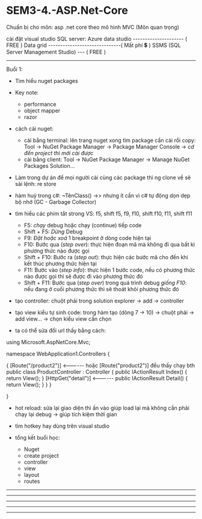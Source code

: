# SEM3-4.-ASP.Net-Core
Chuẩn bị cho môn: asp .net core theo mô hình MVC (Môn quan trọng)

cài đặt visual studio
SQL server:
Azure data studio --------------------- ( FREE )
Data grid ------------------------------( Mất phí 💲 )
SSMS (SQL Server Management Studio) --- ( FREE )

------------------------------------------------
Buổi 1:

- Tìm hiểu nuget packages

- Key note: 
    + performance
    + object mapper
    + razor

- cách cài nuget:
    + cài bằng terminal: lên trang nuget xong tìm package cần cài rồi copy: Tool -> NuGet Package Manager -> Package Manager Console -> *cd đến project thì mới cài được*
    + cài bằng client:  Tool -> NuGet Package Manager -> Manage NuGet Packages Solution... 

- Làm trong dự án để mọi người cài cùng các package thì ng clone về sẽ sài lệnh: re store

- hàm huỷ trong c#: ~TênClass() ->> nhưng ít cần vì c# tự động dọn dẹp bộ nhớ (GC - Garbage Collector)

- tìm hiểu các phím tắt strong VS: f5, shift f5, f9, f10, shift f10, f11, shift f11
    + F5: *chạy* debug hoặc chạy (continue) tiếp code
    + Shift + F5: *Dừng* Debug
    + F9: *Đặt hoặc xoá* 1 breakpoint ở dòng code hiện tại
    + F10: Bước qua (*step over*): thực hiện đoạn mã mà không đi qua bất kì phương thức nào được gọi
    + Shift + F10: Bước ra (*step out*): thực hiện các bước mã cho đến khi kết thúc phương thức hiện tại
    + F11: Bước vào (*step info*): thực hiện 1 bước code, nếu có phương thức nào được gọi thì sẽ được đi vào phương thức đó
    + Shift + F11: Bước qua (*step over*) trong quá trình debug *giống F10*: nếu đang ở cuối phương thức thì sẽ thoát khỏi phương thức đó
    
- tạo controller: chuột phải trong solution explorer -> add -> controller
- tạo view kiểu tự sinh code: trong hàm tạo (dòng 7 -> 10) -> chuột phải -> add view... -> chọn kiểu view cần chọn

- ta có thể sửa đổi url thấy bằng cách:

using Microsoft.AspNetCore.Mvc;

namespace WebApplication1.Controllers
{

{
    [Route("/product2")]        <------ hoặc  [Route("product2")] đều thấy chạy bth
    public class ProductController : Controller
    {
        public IActionResult Index()
        {
            return View();
        }
        [HttpGet("detail")]     <------
        public IActionResult Detail()
        {
            return View();
        }
    }
}
    
}


- hot reload: sửa lại giao diện thì ấn vào giúp load lại mà không cần phải chạy lại debug -> giúp tích kiệm thời gian

- tìm hotkey hay dùng trên visual studio

- tổng kết buổi học:
    + Nuget  
    + create project
    + controller
    + view
    + layout
    + routes
    
------------------------------------------------





------------------------------------------------





------------------------------------------------





------------------------------------------------




------------------------------------------------
